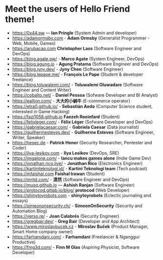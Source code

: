 # Meet the users of Hello Friend theme!

<!--
TEMPLATE:

- https://radoslawkoziel.pl — **Radek Kozieł** (Software designer and developer)

-->

- https://0x44.pw — **Ian Pringle** (System Admin and developer)
- https://adamormsby.com - **Adam Ormsby** (Generalist Programmer - Web, Mobile, Games)
- https://arubacao.com **Christopher Lass** (Software Engineer and DevOps)
- https://blog.agate.pw/ - **Marco Agate** (System Engineer, DevOps)
- https://blog.agung.io - **Agung Pratama** (Software Engineer and DevOps)
- https://blog.jyny.dev/ - **Jyny Chen** (Software Engineer)
- https://blog.lepape.me/ - **François Le Pape** (Student & developer freelance)
- https://blog.toluwalemi.com/ - **Toluwalemi Oluwadare** (Software Engineer and Content Writer)
- https://cobalto.net/ - **Daniel Pessoa** (Sofware Developer and BI Analyst)
- https://eallion.com/ - **大大的小蜗牛** (E-commerce operator)
- https://etra0.github.io/ - **Sebastián Aedo** (Computer Science student, interested in Game Hacking)
- https://fazi1058.github.io **Faezeh Roeinfard** (Student)
- https://felixleger.com/ - **Félix Léger** (Sofware Developer and DevOps)
- https://gabrielacaesar.com/ - **Gabriela Caesar** (Data journalist)
- https://guilhermesteves.dev/ - **Guilherme Esteves** (Software Engineer, Writer, Speaker)
- https://hesec.de - **Patrick Hener** (Security Researcher, Pentester and Coder)
- https://ilya-lesikov.com - **Ilya Lesikov** (DevOps, SRE)
- https://imgalone.com/ - **Iancu makes games alone** (Indie Game Dev)
- https://jonathan.rico.live/ - **Jonathan Rico** (Electronics Engineer)
- https://kartiniteknologi.id/ - **Kartini Teknologi team** (Tech podcast)
- https://mfaishal.com **Faishal Irawan** (Student)
- https://mritd.com/ - **漠然** (Software Engineer and DevOps)
- https://musq.github.io — **Ashish Ranjan** (Software Engineer)
- https://protocod.gitlab.io/blog/ **protocod** (Web Developer)
- https://shinytoyrobots.com - **shinytoyrobots** (Eclectic journaling and essays)
- https://simeononsecurity.ch/ - **SimeonOnSecurity** (Security and Automation Blog)
- https://verso.re/ - **Joan Calabrés** (Security Engineer)
- https://gregbair.dev/ - **Greg Bair** (Developer and App Architect)
- https://www.miroslavbucek.cz - **Miroslav Buček** (Product Manager, Smart Home company owner)
- https://farhamdani.com/ - **Farhamdani** (Freelancer & Nganggur Productive)
- https://fmg3d.com/ - **Finn M Glas** (Aspiring Physicist, Software Developer)

